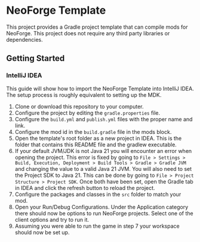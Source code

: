 # NeoForge Template

This project provides a Gradle project template that can compile mods for NeoForge. This project does not require any third party libraries or dependencies.

## Getting Started

### IntelliJ IDEA
This guide will show how to import the NeoForge Template into IntelliJ IDEA. The setup process is roughly equivalent to setting up the MDK.

1. Clone or download this repository to your computer.
2. Configure the project by editing the `gradle.properties` file.
3. Configure the `build.yml` and `publish.yml` files with the proper name and link.
4. Configure the mod id in the `build.gradle` file in the mods block.
5. Open the template's root folder as a new project in IDEA. This is the folder that contains this README file and the gradlew executable.
6. If your default JVM/JDK is not Java 21 you will encounter an error when opening the project. This error is fixed by going to `File > Settings > Build, Execution, Deployment > Build Tools > Gradle > Gradle JVM` and changing the value to a valid Java 21 JVM. You will also need to set the Project SDK to Java 21. This can be done by going to `File > Project Structure > Project SDK`. Once both have been set, open the Gradle tab in IDEA and click the refresh button to reload the project.
7. Configure the packages and classes in the `src` folder to match your mod.
8. Open your Run/Debug Configurations. Under the Application category there should now be options to run NeoForge projects. Select one of the client options and try to run it.
9. Assuming you were able to run the game in step 7 your workspace should now be set up.